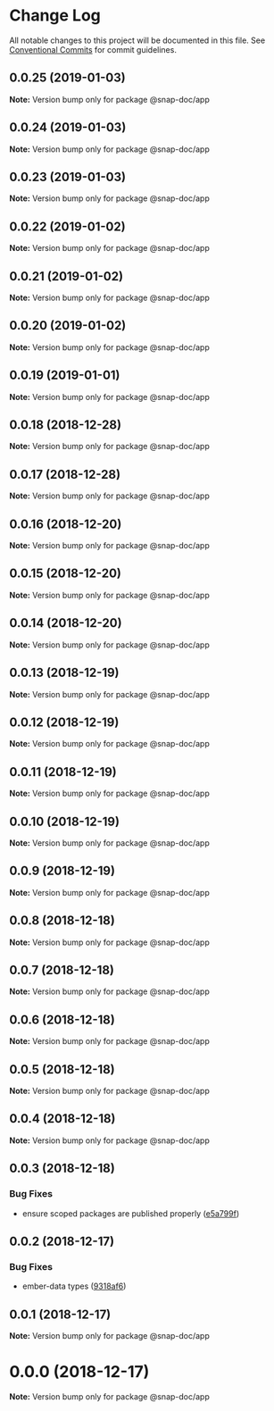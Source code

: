 # Change Log

All notable changes to this project will be documented in this file.
See [Conventional Commits](https://conventionalcommits.org) for commit guidelines.

## 0.0.25 (2019-01-03)

**Note:** Version bump only for package @snap-doc/app





## 0.0.24 (2019-01-03)

**Note:** Version bump only for package @snap-doc/app





## 0.0.23 (2019-01-03)

**Note:** Version bump only for package @snap-doc/app





## 0.0.22 (2019-01-02)

**Note:** Version bump only for package @snap-doc/app





## 0.0.21 (2019-01-02)

**Note:** Version bump only for package @snap-doc/app





## 0.0.20 (2019-01-02)

**Note:** Version bump only for package @snap-doc/app





## 0.0.19 (2019-01-01)

**Note:** Version bump only for package @snap-doc/app





## 0.0.18 (2018-12-28)

**Note:** Version bump only for package @snap-doc/app





## 0.0.17 (2018-12-28)

**Note:** Version bump only for package @snap-doc/app





## 0.0.16 (2018-12-20)

**Note:** Version bump only for package @snap-doc/app





## 0.0.15 (2018-12-20)

**Note:** Version bump only for package @snap-doc/app





## 0.0.14 (2018-12-20)

**Note:** Version bump only for package @snap-doc/app





## 0.0.13 (2018-12-19)

**Note:** Version bump only for package @snap-doc/app





## 0.0.12 (2018-12-19)

**Note:** Version bump only for package @snap-doc/app





## 0.0.11 (2018-12-19)

**Note:** Version bump only for package @snap-doc/app





## 0.0.10 (2018-12-19)

**Note:** Version bump only for package @snap-doc/app





## 0.0.9 (2018-12-19)

**Note:** Version bump only for package @snap-doc/app





## 0.0.8 (2018-12-18)

**Note:** Version bump only for package @snap-doc/app





## 0.0.7 (2018-12-18)

**Note:** Version bump only for package @snap-doc/app





## 0.0.6 (2018-12-18)

**Note:** Version bump only for package @snap-doc/app





## 0.0.5 (2018-12-18)

**Note:** Version bump only for package @snap-doc/app





## 0.0.4 (2018-12-18)

**Note:** Version bump only for package @snap-doc/app





## 0.0.3 (2018-12-18)


### Bug Fixes

* ensure scoped packages are published properly ([e5a799f](https://github.com/snap-doc/snap-doc/commit/e5a799f))





## 0.0.2 (2018-12-17)


### Bug Fixes

* ember-data types ([9318af6](https://github.com/snap-doc/snap-doc/commit/9318af6))





## 0.0.1 (2018-12-17)

**Note:** Version bump only for package @snap-doc/app





# 0.0.0 (2018-12-17)

**Note:** Version bump only for package @snap-doc/app
